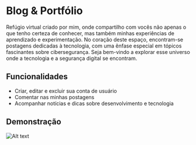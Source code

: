 


#  Blog & Portfólio

 Refúgio virtual criado por mim, onde compartilho com vocês não apenas o que tenho certeza de conhecer, mas também minhas experiências de aprendizado e experimentação. No coração deste espaço, encontram-se postagens dedicadas à tecnologia, com uma ênfase especial em tópicos fascinantes sobre cibersegurança. Seja bem-vindo a explorar esse universo onde a tecnologia e a segurança digital se encontram.




## Funcionalidades

- Criar, editar e excluir sua conta de usuário
- Comentar nas minhas postagens
- Acompanhar notícias e dicas sobre desenvolvimento e tecnologia

## Demonstração

![Alt text](url_da_imagem)


